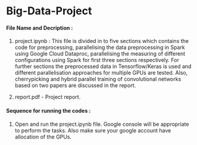 # Big-Data-Project
#### File Name and Decription :

1. project.ipynb : This file is divided in to five sections which contains the code for preprocessing, parallelising the data preprocessing in Spark using Google Cloud Dataproc, parallelising the measuring of different configurations using Spark for first three sections respectively. For further sections the preprocessed data in Tensorflow/Keras is used and different parallelisation approaches for multiple GPUs are tested. Also, cherrypicking and hybrid parallel training of convolutional networks based on two papers are discussed in the report.

2. report.pdf - Project report.


#### Sequence for running the codes :

1. Open and run the project.ipynb file. Google console will be appropriate to perform the tasks. Also make sure your google account have allocation of the GPUs.
